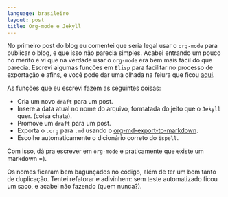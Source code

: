 ```yaml
---
language: brasileiro
layout: post
title: Org-mode e Jekyll
---
```


No primeiro post do blog eu comentei que seria legal usar o `org-mode` para
publicar o blog, e que isso não parecia simples. Acabei entrando um pouco no
mérito e vi que na verdade usar o `org-mode` era bem mais fácil do que
parecia.
Escrevi algumas funções em `Elisp` para facilitar no processo de exportação e
afins, e você pode dar uma olhada na feiura que ficou [aqui](https://github.com/rranelli/emacs-dotfiles/blob/master/lisp/init-writing.el).

As funções que eu escrevi fazem as seguintes coisas:

-   Cria um novo `draft` para um post.
-   Insere a data atual no nome do arquivo, formatada do jeito que o `Jekyll` quer. (coisa chata).
-   Promove um `draft` para um post.
-   Exporta o `.org` para `.md` usando o [org-md-export-to-markdown](http://orgmode.org/manual/Markdown-export.html).
-   Escolhe automaticamente o dicionário correto do `ispell`.

Com isso, dá pra escrever em `org-mode` e praticamente que existe um markdown =).

Os nomes ficaram bem bagunçados no código, além de ter um bom tanto de
duplicação. Tentei refatorar e adivinhem: sem teste automatizado ficou um saco,
e acabei não fazendo (quem nunca?).
